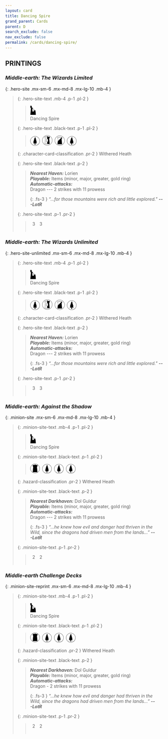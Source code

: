 ```yaml
---
layout: card
title: Dancing Spire
grand_parent: Cards
parent: D
search_exclude: false
nav_exclude: false
permalink: /cards/dancing-spire/
---
```


## PRINTINGS


### _Middle-earth: The Wizards Limited_

{: .hero-site .mx-sm-6 .mx-md-8 .mx-lg-10 .mb-4 }
> {: .hero-site-text .mb-4 .p-1 .pl-2 }
> > <div class="card-mp"><img src="/assets/images/ruinlair.svg"></div>
> > <div class="character-card-name">Dancing Spire</div>
>
> {: .hero-site-text .black-text .p-1 .pl-2 }
> > ![](/assets/images/wilderness.svg)&ensp;![](/assets/images/border-land.svg)&ensp;![](/assets/images/shadow-land.svg)&ensp;![](/assets/images/wilderness.svg)
>
> {: .character-card-classification .pr-2 }
> Withered Heath
>
> {: .hero-site-text .black-text .p-2 }
> > _**Nearest Haven:**_ Lorien <br>_**Playable:**_ Items (minor, major, greater, gold ring) <br>_**Automatic-attacks:**_<br> Dragon --- 2 strikes with 11 prowess  
> > 
> > {: .fs-3 } 
> > _“...for those mountains were rich and little explored."_ ***---&#65279;LotR*** 
> 
> {: .hero-site-text .p-1 .pr-2 }
> > <div class="hero-site-draw"><span class="hero-you-draw">&ensp;3&ensp;</span><span class="hero-opp-draw">&ensp;3&ensp;</span></div>
> > <div class="card-corruption">&nbsp;</div>

### _Middle-earth: The Wizards Unlimited_

{: .hero-site-unlimited .mx-sm-6 .mx-md-8 .mx-lg-10 .mb-4 }
> {: .hero-site-text .mb-4 .p-1 .pl-2 }
> > <div class="card-mp"><img src="/assets/images/ruinlair.svg"></div>
> > <div class="character-card-name">Dancing Spire</div>
>
> {: .hero-site-text .black-text .p-1 .pl-2 }
> > ![](/assets/images/wilderness.svg)&ensp;![](/assets/images/border-land.svg)&ensp;![](/assets/images/shadow-land.svg)&ensp;![](/assets/images/wilderness.svg)
>
> {: .character-card-classification .pr-2 }
> Withered Heath
>
> {: .hero-site-text .black-text .p-2 }
> > _**Nearest Haven:**_ Lorien <br>_**Playable:**_ Items (minor, major, greater, gold ring) <br>_**Automatic-attacks:**_<br> Dragon --- 2 strikes with 11 prowess  
> > 
> > {: .fs-3 } 
> > _“...for those mountains were rich and little explored."_ ***---&#65279;LotR*** 
> 
> {: .hero-site-text .p-1 .pr-2 }
> > <div class="hero-site-draw"><span class="hero-you-draw">&ensp;3&ensp;</span><span class="hero-opp-draw">&ensp;3&ensp;</span></div>
> > <div class="card-corruption">&nbsp;</div>

### _Middle-earth: Against the Shadow_

{: .minion-site .mx-sm-6 .mx-md-8 .mx-lg-10 .mb-4 }
> {: .minion-site-text .mb-4 .p-1 .pl-2 }
> > <div class="card-mp"><img src="/assets/images/ruinlair.svg"></div>
> > <div class="card-name">Dancing Spire</div>
>
> {: .minion-site-text .black-text .p-1 .pl-2 }
> > ![](/assets/images/dark-domain.svg)&ensp;![](/assets/images/wilderness.svg)&ensp;![](/assets/images/wilderness.svg)&ensp;![](/assets/images/wilderness.svg)
>
> {: .hazard-classification .pr-2 }
> Withered Heath
>
> {: .minion-site-text .black-text .p-2 }
> > ***Nearest Darkhaven:*** Dol Guldur <br>_**Playable:**_ Items (minor, major, greater, gold ring) <br>_**Automatic-attacks:**_<br> Dragon --- 2 strikes with 11 prowess  
> > 
> > {: .fs-3 } 
> > _“...he knew how evil and danger had thriven in the Wild, since the dragons had driven men from the lands...”_ ***---&#65279;LotR*** 
> 
> {: .minion-site-text .p-1 .pr-2 }
> > <div class="hero-site-draw"><span class="minion-you-draw">&ensp;2&ensp;</span><span class="minion-opp-draw">&ensp;2&ensp;</span></div>
> > <div class="card-corruption">&nbsp;</div>

### _Middle-earth Challenge Decks_

{: .minion-site-reprint .mx-sm-6 .mx-md-8 .mx-lg-10 .mb-4 }
> {: .minion-site-text .mb-4 .p-1 .pl-2 }
> > <div class="card-mp"><img src="/assets/images/ruinlair.svg"></div>
> > <div class="card-name">Dancing Spire</div>
>
> {: .minion-site-text .black-text .p-1 .pl-2 }
> > ![](/assets/images/dark-domain.svg)&ensp;![](/assets/images/wilderness.svg)&ensp;![](/assets/images/wilderness.svg)&ensp;![](/assets/images/wilderness.svg)
>
> {: .hazard-classification .pr-2 }
> Withered Heath
>
> {: .minion-site-text .black-text .p-2 }
> > ***Nearest Darkhaven:*** Dol Guldur <br>_**Playable:**_ Items (minor, major, greater, gold ring) <br>_**Automatic-attacks:**_<br> Dragon - 2 strikes with 11 prowess  
> > 
> > {: .fs-3 } 
> > _“...he knew how evil and danger had thriven in the Wild, since the dragons had driven men from the lands...”_ ***---&#65279;LotR*** 
> 
> {: .minion-site-text .p-1 .pr-2 }
> > <div class="hero-site-draw"><span class="minion-you-draw">&ensp;2&ensp;</span><span class="minion-opp-draw">&ensp;2&ensp;</span></div>
> > <div class="card-corruption">&nbsp;</div>

